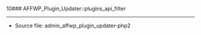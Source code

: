 10### AFFWP_Plugin_Updater::plugins_api_filter

----

- Source file: admin_affwp_plugin_updater-php2